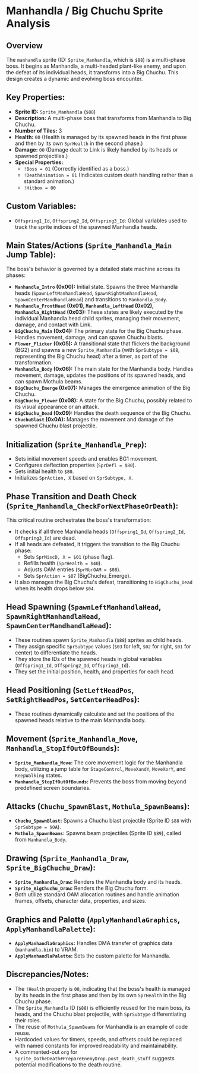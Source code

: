 # Manhandla / Big Chuchu Sprite Analysis

## Overview
The `manhandla` sprite (ID: `Sprite_Manhandla`, which is `$88`) is a multi-phase boss. It begins as Manhandla, a multi-headed plant-like enemy, and upon the defeat of its individual heads, it transforms into a Big Chuchu. This design creates a dynamic and evolving boss encounter.

## Key Properties:
*   **Sprite ID:** `Sprite_Manhandla` (`$88`)
*   **Description:** A multi-phase boss that transforms from Manhandla to Big Chuchu.
*   **Number of Tiles:** 3
*   **Health:** `00` (Health is managed by its spawned heads in the first phase and then by its own `SprHealth` in the second phase.)
*   **Damage:** `00` (Damage dealt to Link is likely handled by its heads or spawned projectiles.)
*   **Special Properties:**
    *   `!Boss = 01` (Correctly identified as a boss.)
    *   `!DeathAnimation = 01` (Indicates custom death handling rather than a standard animation.)
    *   `!Hitbox = 00`

## Custom Variables:
*   `Offspring1_Id`, `Offspring2_Id`, `Offspring3_Id`: Global variables used to track the sprite indices of the spawned Manhandla heads.

## Main States/Actions (`Sprite_Manhandla_Main` Jump Table):
The boss's behavior is governed by a detailed state machine across its phases:
*   **`Manhandla_Intro` (0x00):** Initial state. Spawns the three Manhandla heads (`SpawnLeftManhandlaHead`, `SpawnRightManhandlaHead`, `SpawnCenterMandhandlaHead`) and transitions to `Manhandla_Body`.
*   **`Manhandla_FrontHead` (0x01), `Manhandla_LeftHead` (0x02), `Manhandla_RightHead` (0x03):** These states are likely executed by the individual Manhandla head child sprites, managing their movement, damage, and contact with Link.
*   **`BigChuchu_Main` (0x04):** The primary state for the Big Chuchu phase. Handles movement, damage, and can spawn Chuchu blasts.
*   **`Flower_Flicker` (0x05):** A transitional state that flickers the background (BG2) and spawns a new `Sprite_Manhandla` (with `SprSubtype = $08`, representing the Big Chuchu head) after a timer, as part of the transformation.
*   **`Manhandla_Body` (0x06):** The main state for the Manhandla body. Handles movement, damage, updates the positions of its spawned heads, and can spawn Mothula beams.
*   **`BigChuchu_Emerge` (0x07):** Manages the emergence animation of the Big Chuchu.
*   **`BigChuchu_Flower` (0x08):** A state for the Big Chuchu, possibly related to its visual appearance or an attack.
*   **`BigChuchu_Dead` (0x09):** Handles the death sequence of the Big Chuchu.
*   **`ChuchuBlast` (0x0A):** Manages the movement and damage of the spawned Chuchu blast projectile.

## Initialization (`Sprite_Manhandla_Prep`):
*   Sets initial movement speeds and enables BG1 movement.
*   Configures deflection properties (`SprDefl = $80`).
*   Sets initial health to `$80`.
*   Initializes `SprAction, X` based on `SprSubtype, X`.

## Phase Transition and Death Check (`Sprite_Manhandla_CheckForNextPhaseOrDeath`):
This critical routine orchestrates the boss's transformation:
*   It checks if all three Manhandla heads (`Offspring1_Id`, `Offspring2_Id`, `Offspring3_Id`) are dead.
*   If all heads are defeated, it triggers the transition to the Big Chuchu phase:
    *   Sets `SprMiscD, X = $01` (phase flag).
    *   Refills health (`SprHealth = $40`).
    *   Adjusts OAM entries (`SprNbrOAM = $08`).
    *   Sets `SprAction = $07` (BigChuchu_Emerge).
*   It also manages the Big Chuchu's defeat, transitioning to `BigChuchu_Dead` when its health drops below `$04`.

## Head Spawning (`SpawnLeftManhandlaHead`, `SpawnRightManhandlaHead`, `SpawnCenterMandhandlaHead`):
*   These routines spawn `Sprite_Manhandla` (`$88`) sprites as child heads.
*   They assign specific `SprSubtype` values (`$03` for left, `$02` for right, `$01` for center) to differentiate the heads.
*   They store the IDs of the spawned heads in global variables (`Offspring1_Id`, `Offspring2_Id`, `Offspring3_Id`).
*   They set the initial position, health, and properties for each head.

## Head Positioning (`SetLeftHeadPos`, `SetRightHeadPos`, `SetCenterHeadPos`):
*   These routines dynamically calculate and set the positions of the spawned heads relative to the main Manhandla body.

## Movement (`Sprite_Manhandla_Move`, `Manhandla_StopIfOutOfBounds`):
*   **`Sprite_Manhandla_Move`:** The core movement logic for the Manhandla body, utilizing a jump table for `StageControl`, `MoveXandY`, `MoveXorY`, and `KeepWalking` states.
*   **`Manhandla_StopIfOutOfBounds`:** Prevents the boss from moving beyond predefined screen boundaries.

## Attacks (`Chuchu_SpawnBlast`, `Mothula_SpawnBeams`):
*   **`Chuchu_SpawnBlast`:** Spawns a Chuchu blast projectile (Sprite ID `$88` with `SprSubtype = $0A`).
*   **`Mothula_SpawnBeams`:** Spawns beam projectiles (Sprite ID `$89`), called from `Manhandla_Body`.

## Drawing (`Sprite_Manhandla_Draw`, `Sprite_BigChuchu_Draw`):
*   **`Sprite_Manhandla_Draw`:** Renders the Manhandla body and its heads.
*   **`Sprite_BigChuchu_Draw`:** Renders the Big Chuchu form.
*   Both utilize standard OAM allocation routines and handle animation frames, offsets, character data, properties, and sizes.

## Graphics and Palette (`ApplyManhandlaGraphics`, `ApplyManhandlaPalette`):
*   **`ApplyManhandlaGraphics`:** Handles DMA transfer of graphics data (`manhandla.bin`) to VRAM.
*   **`ApplyManhandlaPalette`:** Sets the custom palette for Manhandla.

## Discrepancies/Notes:
*   The `!Health` property is `00`, indicating that the boss's health is managed by its heads in the first phase and then by its own `SprHealth` in the Big Chuchu phase.
*   The `Sprite_Manhandla` ID (`$88`) is efficiently reused for the main boss, its heads, and the Chuchu blast projectile, with `SprSubtype` differentiating their roles.
*   The reuse of `Mothula_SpawnBeams` for Manhandla is an example of code reuse.
*   Hardcoded values for timers, speeds, and offsets could be replaced with named constants for improved readability and maintainability.
*   A commented-out `org` for `Sprite_DoTheDeath#PrepareEnemyDrop.post_death_stuff` suggests potential modifications to the death routine.
